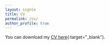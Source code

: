 ```yaml
---
layout: signle
title: CV
permalink: /cv/
author_profile: true
---
```


You can download my [CV here](/assets/CV_Alexandre_Carrier_June2022.pdf){:target="\_blank"}. 

